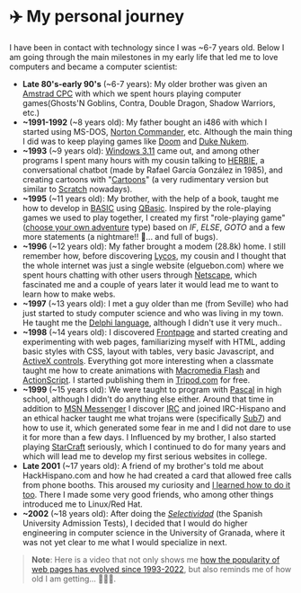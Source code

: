 # ✈️ My personal journey

I have been in contact with technology since I was ~6-7 years old. Below I am going through the main milestones in my early life that led me to love computers and became a computer scientist:
* **Late 80's-early 90's** (~6-7 years): My older brother was given an [Amstrad CPC](https://en.wikipedia.org/wiki/Amstrad_CPC) with which we spent hours playing computer games(Ghosts'N Goblins, Contra, Double Dragon, Shadow Warriors, etc.)
* **~1991-1992** (~8 years old): My father bought an i486 with which I started using MS-DOS, [Norton Commander](https://en.wikipedia.org/wiki/Norton_Commander), etc. Although the main thing I did was to keep playing games like [Doom](https://en.wikipedia.org/wiki/Doom_(franchise)) and [Duke Nukem](https://en.wikipedia.org/wiki/Duke_Nukem).
* **~1993** (~9 years old): [Windows 3.11](https://en.wikipedia.org/wiki/Windows_3.1x) came out, and among other programs I spent many hours with my cousin talking to [HERBIE](https://www.youtube.com/watch?v=7wSmsn5kWts), a conversational chatbot (made by Rafael García González in 1985), and creating cartoons with "[Cartoons](https://www.youtube.com/watch?v=2THuctqMXis)" (a very rudimentary version but similar to [Scratch](https://en.wikipedia.org/wiki/Scratch_(programming_language)) nowadays). 
* **~1995** (~11 years old): My brother, with the help of a book, taught me how to develop in [BASIC](https://en.wikipedia.org/wiki/BASIC) using [QBasic](https://en.wikipedia.org/wiki/QBasic). Inspired by the role-playing games we used to play together, I created my first "role-playing game" ([choose your own adventure](https://en.wikipedia.org/wiki/Choose_Your_Own_Adventure) type) based on *IF*, *ELSE*, *GOTO* and a few more statements (a nightmare!! 🤣... and full of bugs).
* **~1996** (~12 years old): My father brought a modem (28.8k) home. I still remember how, before discovering [Lycos](https://en.wikipedia.org/wiki/Lycos), my cousin and I thought that the whole internet was just a single website (elguebon.com) where we spent hours chatting with other users through [Netscape](https://en.wikipedia.org/wiki/Netscape), which fascinated me and a couple of years later it would lead me to want to learn how to make webs.
* **~1997** (~13 years old): I met a guy older than me (from Seville) who had just started to study computer science and who was living in my town. He taught me the [Delphi language](https://en.wikipedia.org/wiki/History_of_Delphi_(software)), although I didn't use it very much..
* **~1998** (~14 years old): I discovered [Frontpage](https://en.wikipedia.org/wiki/Microsoft_FrontPage) and started creating and experimenting with web pages, familiarizing myself with HTML, adding basic styles with CSS, layout with tables, very basic Javascript, and [ActiveX controls](https://en.wikipedia.org/wiki/ActiveX). Everything got more interesting when a classmate taught me how to create animations with [Macromedia Flash](https://es.wikipedia.org/wiki/Adobe_Flash) and [ActionScript](https://es.wikipedia.org/wiki/ActionScript). I started publishing them in [Tripod.com](https://en.wikipedia.org/wiki/Tripod_(web_hosting)) for free.
* **~1999** (~15 years old): We were taught to program with [Pascal](https://en.wikipedia.org/wiki/Pascal_(programming_language)) in high school, although I didn't do anything else either. Around that time in addition to [MSN Messenger](https://es.wikipedia.org/wiki/MSN_Messenger) I discover [IRC](https://es.wikipedia.org/wiki/Internet_Relay_Chat) and joined IRC-Hispano and an ethical hacker taught me what trojans were (specifically [Sub7](https://en.wikipedia.org/wiki/Sub7)) and how to use it, which generated some fear in me and I did not dare to use it for more than a few days.  I Influenced by my brother, I also started playing [StarCraft](https://en.wikipedia.org/wiki/StarCraft) seriously, which I continued to do for many years and which will lead me to develop my first serious websites in college.
* **Late 2001** (~17 years old): A friend of my brother's told me about HackHispano.com and how he had created a card that allowed free calls from phone booths. This aroused my curiosity and [I learned how to do it too](https://foro.hackhispano.com/threads/1340-Slimcard-SMD-terminada(Componentes)). There I made some very good friends, who among other things introduced me to Linux/Red Hat.
* **~2002** (~18 years old): After doing the *[Selectividad](https://en.wikipedia.org/wiki/Selectividad)* (the Spanish University Admission Tests), I decided that I would do higher engineering in computer science in the University of Granada, where it was not yet clear to me what I would specialize in next.

 > **Note**: Here is a video that not only shows me [how the popularity of web pages has evolved since 1993-2022](https://www.youtube.com/watch?v=hNDILCdZmRo), but also reminds me of how old I am getting... 👴🏻🤣.
